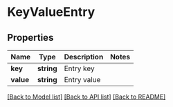 # KeyValueEntry

## Properties
Name | Type | Description | Notes
------------ | ------------- | ------------- | -------------
**key** | **string** | Entry key | 
**value** | **string** | Entry value | 

[[Back to Model list]](../README.md#documentation-for-models) [[Back to API list]](../README.md#documentation-for-api-endpoints) [[Back to README]](../README.md)


